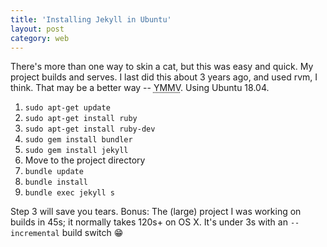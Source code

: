 ```yaml
---
title: 'Installing Jekyll in Ubuntu'
layout: post
category: web
---
```


There's more than one way to skin a cat, but this was easy and quick. My project builds and serves. I last did this about 3 years ago, and used rvm, I think. That may be a better way -- <abbr title="Your mileage may vary">YMMV</abbr>. Using Ubuntu 18.04.

1. `sudo apt-get update`
2. `sudo apt-get install ruby`
3. `sudo apt-get install ruby-dev`
4. `sudo gem install bundler`
5. `sudo gem install jekyll`
6. Move to the project directory
7. `bundle update`
8. `bundle install`
9. `bundle exec jekyll s`

Step 3 will save you tears. Bonus: The (large) project I was working on builds in 45s; it normally takes 120s+ on OS X. It's under 3s with an `--incremental` build switch 😁
